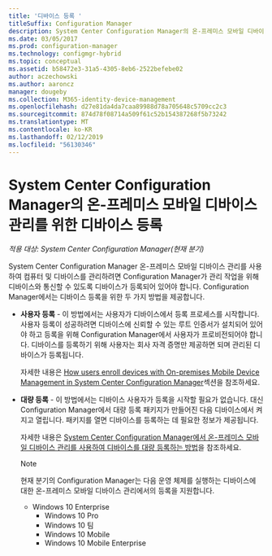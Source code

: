 ```yaml
---
title: '디바이스 등록 '
titleSuffix: Configuration Manager
description: System Center Configuration Manager의 온-프레미스 모바일 디바이스 관리를 위해 디바이스를 등록하는 방법을 알아봅니다.
ms.date: 03/05/2017
ms.prod: configuration-manager
ms.technology: configmgr-hybrid
ms.topic: conceptual
ms.assetid: b58472e3-31a5-4305-8eb6-2522befebe02
author: aczechowski
ms.author: aaroncz
manager: dougeby
ms.collection: M365-identity-device-management
ms.openlocfilehash: d27e81da4da7caa89988d78a705648c5709cc2c3
ms.sourcegitcommit: 874d78f08714a509f61c52b154387268f5b73242
ms.translationtype: MT
ms.contentlocale: ko-KR
ms.lasthandoff: 02/12/2019
ms.locfileid: "56130346"
---
```

# <a name="enroll-devices-for-on-premises-mobile-device-management-in-system-center-configuration-manager"></a>System Center Configuration Manager의 온-프레미스 모바일 디바이스 관리를 위한 디바이스 등록

*적용 대상: System Center Configuration Manager(현재 분기)*

System Center Configuration Manager 온-프레미스 모바일 디바이스 관리를 사용하여 컴퓨터 및 디바이스를 관리하려면 Configuration Manager가 관리 작업을 위해 디바이스와 통신할 수 있도록 디바이스가 등록되어 있어야 합니다. Configuration Manager에서는 디바이스 등록을 위한 두 가지 방법을 제공합니다.  

- **사용자 등록** - 이 방법에서는 사용자가 디바이스에서 등록 프로세스를 시작합니다. 사용자 등록이 성공하려면 디바이스에 신뢰할 수 있는 루트 인증서가 설치되어 있어야 하고 등록을 위해 Configuration Manager에서 사용자가 프로비전되어야 합니다.  디바이스를 등록하기 위해 사용자는 회사 자격 증명만 제공하면 되며 관리된 디바이스가 등록됩니다.  

   자세한 내용은 [How users enroll devices with On-premises Mobile Device Management in System Center Configuration Manager](../../mdm/deploy-use/user-enroll-devices-on-premises-mdm.md)섹션을 참조하세요.  

- **대량 등록** - 이 방법에서는 디바이스 사용자가 등록을 시작할 필요가 없습니다. 대신 Configuration Manager에서 대량 등록 패키지가 만들어진 다음 디바이스에서 켜지고 열립니다. 패키지를 열면 디바이스를 등록하는 데 필요한 정보가 제공됩니다.  

   자세한 내용은 [System Center Configuration Manager에서 온-프레미스 모바일 디바이스 관리를 사용하여 디바이스를 대량 등록하는 방법](../../mdm/deploy-use/bulk-enroll-devices-on-premises-mdm.md)을 참조하세요.  

  > [!NOTE]
  >  현재 분기의 Configuration Manager는 다음 운영 체제를 실행하는 디바이스에 대한 온-프레미스 모바일 디바이스 관리에서의 등록을 지원합니다.  
  > 
  > - Windows 10 Enterprise  
  >   -   Windows 10 Pro  
  >   -   Windows 10 팀 
  >   -   Windows 10 Mobile  
  >   -   Windows 10 Mobile Enterprise   
